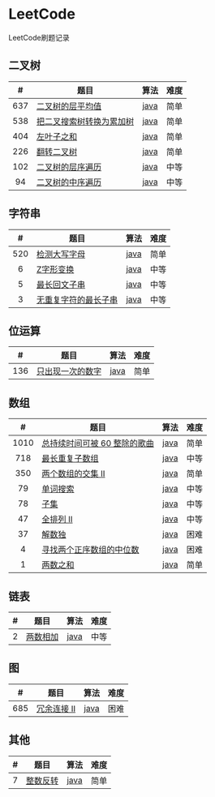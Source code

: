 # LeetCode
LeetCode刷题记录
## 二叉树
| #    | <center>题目</center> | 算法 | 难度 |
| :-:  | :-------------------- | :-:  | :-: |
| 637  | [二叉树的层平均值](https://leetcode-cn.com/problems/average-of-levels-in-binary-tree/) | [java](https://github.com/yefeiwarbler/LeetCode/blob/master/scripts/binary-tree/637.averageOfLevelsInBinaryTree.md) | 简单 |
| 538   | [把二叉搜索树转换为累加树](https://leetcode-cn.com/problems/convert-bst-to-greater-tree/) | [java](https://github.com/yefeiwarbler/LeetCode/blob/master/scripts/binary-tree/538.convertBstToGreaterTree.md) | 简单 |
| 404  | [左叶子之和](https://leetcode-cn.com/problems/sum-of-left-leaves/) | [java](https://github.com/yefeiwarbler/LeetCode/blob/master/scripts/binary-tree/404.sumOfLeftLeaves.md) | 简单 |
| 226  | [翻转二叉树](https://leetcode-cn.com/problems/invert-binary-tree/) | [java](https://github.com/yefeiwarbler/LeetCode/blob/master/scripts/binary-tree/226.invertBianryTree.md) | 简单 |
| 102  | [二叉树的层序遍历](https://leetcode-cn.com/problems/binary-tree-level-order-traversal/) | [java](https://github.com/yefeiwarbler/LeetCode/blob/master/scripts/binary-tree/102.binaryTreeLevelOrderTraversal.md) | 中等 |
| 94   | [二叉树的中序遍历](https://leetcode-cn.com/problems/binary-tree-inorder-traversal/) | [java](https://github.com/yefeiwarbler/LeetCode/blob/master/scripts/binary-tree/94.binaryTreeInorderTraversal.md) | 中等 |

## 字符串
| #    | <center>题目</center> | 算法 | 难度 |
| :-:  | :-------------------- | :-:  | :-: |
| 520  | [检测大写字母](https://leetcode-cn.com/problems/detect-capital/) | [java](https://github.com/yefeiwarbler/LeetCode/blob/master/scripts/string/520.detectCapital.md) | 简单 |
| 6   | [Z字形变换](https://leetcode-cn.com/problems/zigzag-conversion/) | [java](https://github.com/yefeiwarbler/LeetCode/blob/master/scripts/string/6.zigzagConversion.md) | 中等 |
| 5    | [最长回文子串](https://leetcode-cn.com/problems/longest-palindromic-substring/) | [java](https://github.com/yefeiwarbler/LeetCode/blob/master/scripts/string/5.longestPalinDromicSubstring.md) | 中等 |
| 3   | [无重复字符的最长子串](https://leetcode-cn.com/problems/longest-substring-without-repeating-characters/) | [java](https://github.com/yefeiwarbler/LeetCode/blob/master/scripts/string/3.longestSubstringWithoutRepeatingCharcters.md) | 中等 |

## 位运算
| #    | <center>题目</center> | 算法 | 难度 |
| :-:  | :-------------------- | :-:  | :-: |
| 136  | [只出现一次的数字](https://leetcode-cn.com/problems/single-number/) | [java](https://github.com/yefeiwarbler/LeetCode/blob/master/scripts/bit/136.singleNumber.md) | 简单 |

## 数组
| #    | <center>题目</center> | 算法 | 难度 |
| :-:  | :-------------------- | :-:  | :-: |
| 1010 | [总持续时间可被 60 整除的歌曲](https://leetcode-cn.com/problems/pairs-of-songs-with-total-durations-divisible-by-60/) | [java](https://github.com/yefeiwarbler/LeetCode/blob/master/scripts/array/1010.pairsOfSongsWithTotalDurationsDivisibleBy60.md) | 简单 |
| 718  | [最长重复子数组](https://leetcode-cn.com/problems/maximum-length-of-repeated-subarray/) | [java](https://github.com/yefeiwarbler/LeetCode/blob/master/scripts/array/1010.718.maximuLengthOfRepeatedSubarray.md) | 中等 |
| 350  | [两个数组的交集 II](https://leetcode-cn.com/problems/intersection-of-two-arrays-ii/) | [java](https://github.com/yefeiwarbler/LeetCode/blob/master/scripts/array/350.intersectionOfTwoArraysII.md) | 简单 |
| 79   | [单词搜索](https://leetcode-cn.com/problems/word-search/) | [java](https://github.com/yefeiwarbler/LeetCode/blob/master/scripts/array/79.wordSearch.md) | 中等 |
| 78   | [子集](https://leetcode-cn.com/problems/subsets/) | [java](https://github.com/yefeiwarbler/LeetCode/blob/master/scripts/array/78.subsets.md) | 中等 |
| 47   | [全排列 II](https://leetcode-cn.com/problems/permutations-ii/) | [java](https://github.com/yefeiwarbler/LeetCode/blob/master/scripts/array/47.permutationsII.md) | 中等 |
| 37   | [解数独](https://leetcode-cn.com/problems/sudoku-solver/) | [java](https://github.com/yefeiwarbler/LeetCode/blob/master/scripts/array/37.sudokuSolver.md) | 困难 |
| 4    | [寻找两个正序数组的中位数](https://leetcode-cn.com/problems/median-of-two-sorted-arrays/) | [java](https://github.com/yefeiwarbler/LeetCode/blob/master/scripts/array/4.medianOfTwoSortedArrays.md) | 困难 |
| 1    | [两数之和](https://leetcode-cn.com/problems/two-sum/) | [java](https://github.com/yefeiwarbler/LeetCode/blob/master/scripts/array/1.towSum.md) | 简单 |

## 链表
| #    | <center>题目</center> | 算法 | 难度 |
| :-:  | :-------------------- | :-:  | :-: |
| 2    | [两数相加](https://leetcode-cn.com/problems/add-two-numbers/) | [java](https://github.com/yefeiwarbler/LeetCode/blob/master/scripts/list/2.addTwoNumbers.md) | 中等 |

## 图
| #    | <center>题目</center> | 算法 | 难度 |
| :-:  | :-------------------- | :-:  | :-: |
| 685  | [冗余连接 II](https://leetcode-cn.com/problems/redundant-connection-ii/) | [java](https://github.com/yefeiwarbler/LeetCode/blob/master/scripts/graph/685.redundantConnectionII.md) | 困难 |

## 其他
| #    | <center>题目</center> | 算法 | 难度 |
| :-:  | :-------------------- | :-:  | :-: |
| 7    | [整数反转](https://leetcode-cn.com/problems/reverse-integer/) | [java](https://github.com/yefeiwarbler/LeetCode/blob/master/scripts/others/7.reverseInteger.md) | 简单 |
